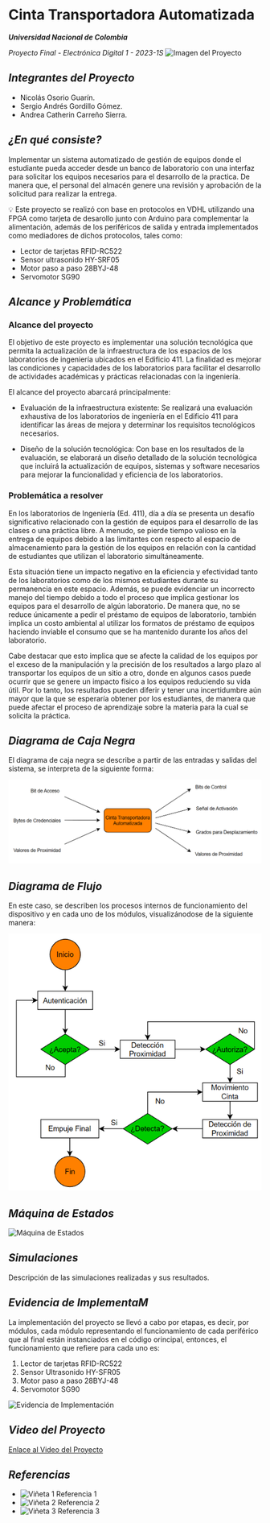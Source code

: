 # Cinta Transportadora Automatizada
***Universidad Nacional de Colombia***

_Proyecto Final - Electrónica Digital 1 - 2023-1S_
![Imagen del Proyecto](ruta/imagen-proyecto.png)

## _Integrantes del Proyecto_

- Nicolás Osorio Guarín.
- Sergio Andrés Gordillo Gómez.
- Andrea Catherin Carreño Sierra.

## _¿En qué consiste?_

Implementar un sistema automatizado de gestión de equipos donde el estudiante pueda acceder desde un banco de laboratorio con una interfaz para solicitar los equipos necesarios para el desarrollo de la practica. De manera que, el personal del almacén genere una revisión y aprobación de la solicitud para realizar la entrega.

:bulb: Este proyecto se realizó con base en protocolos en VDHL utilizando una FPGA como tarjeta de desarollo junto con Arduino para complementar la alimentación, además de los periféricos de salida y entrada implementados como mediadores de dichos protocolos, tales como:

- Lector de tarjetas RFID-RC522
- Sensor ultrasonido HY-SRF05
- Motor paso a paso 28BYJ-48
- Servomotor SG90

## _Alcance y Problemática_

### Alcance del proyecto

El objetivo de este proyecto es implementar una solución tecnológica que permita la actualización de la infraestructura de los espacios de los laboratorios de ingeniería ubicados en el Edificio 411. La finalidad es mejorar las condiciones y capacidades de los laboratorios para facilitar el desarrollo de actividades académicas y prácticas relacionadas con la ingeniería.

El alcance del proyecto abarcará principalmente:

- Evaluación de la infraestructura existente: Se realizará una evaluación exhaustiva de los laboratorios de ingeniería en el Edificio 411 para identificar las áreas de mejora y determinar los requisitos tecnológicos necesarios.

- Diseño de la solución tecnológica: Con base en los resultados de la evaluación, se elaborará un diseño detallado de la solución tecnológica que incluirá la actualización de equipos, sistemas y software necesarios para mejorar la funcionalidad y eficiencia de los laboratorios.

### Problemática a resolver

En los laboratorios de Ingeniería (Ed. 411), día a día se presenta un desafío significativo relacionado con la gestión de equipos para el desarrollo de las clases o una práctica libre. A menudo, se pierde tiempo valioso en la entrega de equipos debido a las limitantes con respecto al espacio de almacenamiento para la gestión de los equipos en relación con la cantidad de estudiantes que utilizan el laboratorio simultáneamente.

Esta situación tiene un impacto negativo en la eficiencia y efectividad tanto de los laboratorios como de los mismos estudiantes durante su permanencia en este espacio. Además, se puede evidenciar un incorrecto manejo del tiempo debido a todo el proceso que implica gestionar los equipos para el desarrollo de algún laboratorio. De manera que, no se reduce únicamente a pedir el préstamo de equipos de laboratorio, también implica un costo ambiental al utilizar los formatos de préstamo de equipos haciendo inviable el consumo que se ha mantenido durante los años del laboratorio.

Cabe destacar que esto implica que se afecte la calidad de los equipos por el exceso de la manipulación y la precisión de los resultados a largo plazo al transportar los equipos de un sitio a otro, donde en algunos casos puede ocurrir que se genere un impacto físico a los equipos reduciendo su vida útil. Por lo tanto, los resultados pueden diferir y tener una incertidumbre aún mayor que la que se esperaría obtener por los estudiantes, de manera que puede afectar el proceso de aprendizaje sobre la materia para la cual se solicita la práctica.

## _Diagrama de Caja Negra_
El diagrama de caja negra se describe a partir de las entradas y salidas del sistema, se interpreta de la siguiente forma:

![Diagrama de Caja Negra](FotosProyecto/diagramabloques.png)

## _Diagrama de Flujo_
En este caso, se describen los procesos internos de funcionamiento del dispositivo y en cada uno de los módulos, visualizánodose de la siguiente manera:

![Diagrama de Flujo](FotosProyecto/diagramaflujo.png)

## _Máquina de Estados_

![Máquina de Estados](ruta/maquina-estados.png)

## _Simulaciones_

Descripción de las simulaciones realizadas y sus resultados.

## _Evidencia de ImplementaM_
La implementación del proyecto se llevó a cabo por etapas, es decir, por módulos, cada módulo representando el funcionamiento de cada periférico que al final están instanciados en el código orincipal, entonces, el funcionamiento que refiere para cada uno es:

1. Lector de tarjetas RFID-RC522
2. Sensor Ultrasonido HY-SFR05
3. Motor paso a paso 28BYJ-48
4. Servomotor SG90 

![Evidencia de Implementación](ruta/evidencia-implementacion.png)

## _Video del Proyecto_

[Enlace al Video del Proyecto](enlace-video-proyecto)

## _Referencias_

- ![Viñeta 1](ruta/vineta-negra-1.png) Referencia 1
- ![Viñeta 2](ruta/vineta-negra-2.png) Referencia 2
- ![Viñeta 3](ruta/vineta-negra-3.png) Referencia 3

